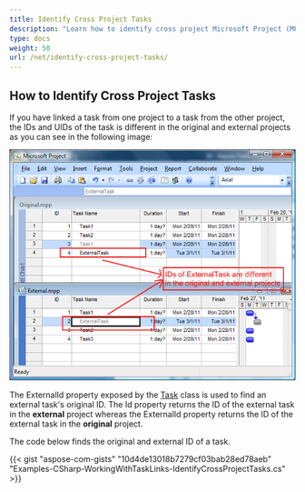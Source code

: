 ```yaml
---
title: Identify Cross Project Tasks
description: "Learn how to identify cross project Microsoft Project (MPP/XML) tasks using Aspose.Tasks for .NET."
type: docs
weight: 50
url: /net/identify-cross-project-tasks/
---
```


## **How to Identify Cross Project Tasks**
If you have linked a task from one project to a task from the other project, the IDs and UIDs of the task is different in the original and external projects as you can see in the following image:

![identifying external tasks in Microsoft Project](identify-cross-project-tasks_1.png)

The ExternalId property exposed by the [Task](https://apireference.aspose.com/tasks/net/aspose.tasks/task) class is used to find an external task's original ID. The Id property returns the ID of the external task in the **external** project whereas the ExternalId property returns the ID of the external task in the **original** project.

The code below finds the original and external ID of a task.

{{< gist "aspose-com-gists" "10d4de13018b7279cf03bab28ed78aeb" "Examples-CSharp-WorkingWithTaskLinks-IdentifyCrossProjectTasks.cs" >}}
